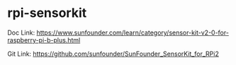 # rpi-sensorkit

Doc Link:
https://www.sunfounder.com/learn/category/sensor-kit-v2-0-for-raspberry-pi-b-plus.html

Git Link:
https://github.com/sunfounder/SunFounder_SensorKit_for_RPi2

